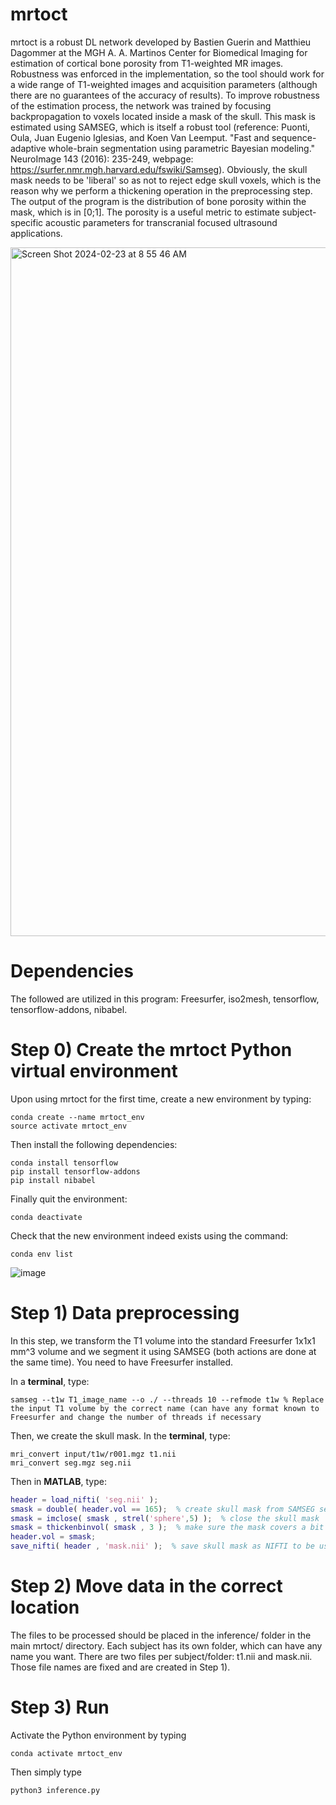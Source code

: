 # mrtoct
mrtoct is a robust DL network developed by Bastien Guerin and Matthieu Dagommer at the MGH A. A. Martinos Center for Biomedical Imaging for estimation of cortical bone porosity from T1-weighted MR images. Robustness was enforced in the implementation, so the tool should work for a wide range of T1-weighted images and acquisition parameters (although there are no guarantees of the accuracy of results). To improve robustness of the estimation process, the network was trained by focusing backpropagation to voxels located inside a mask of the skull. This mask is estimated using SAMSEG, which is itself a robust tool (reference: Puonti, Oula, Juan Eugenio Iglesias, and Koen Van Leemput. "Fast and sequence-adaptive whole-brain segmentation using parametric Bayesian modeling." NeuroImage 143 (2016): 235-249, webpage: https://surfer.nmr.mgh.harvard.edu/fswiki/Samseg). Obviously, the skull mask needs to be 'liberal' so as not to reject edge skull voxels, which is the reason why we perform a thickening operation in the preprocessing step. The output of the program is the distribution of bone porosity within the mask, which is in [0;1]. The porosity is a useful metric to estimate subject-specific acoustic parameters for transcranial focused ultrasound applications.

<img width="1102" alt="Screen Shot 2024-02-23 at 8 55 46 AM" src="https://github.com/parkerkotlarz/mrtoct/assets/157265957/c1617f21-0048-4c21-86db-e86d2fa41b13">



# Dependencies
The followed are utilized in this program: Freesurfer, iso2mesh, tensorflow, tensorflow-addons, nibabel.

# Step 0) Create the mrtoct Python virtual environment
Upon using mrtoct for the first time, create a new environment by typing:
```
conda create --name mrtoct_env
source activate mrtoct_env
```

Then install the following dependencies:
```
conda install tensorflow
pip install tensorflow-addons
pip install nibabel
```

Finally quit the environment:
```
conda deactivate
```

Check that the new environment indeed exists using the command:
```
conda env list
```
![image](https://github.com/parkerkotlarz/mrtoct/assets/157265957/1af89de8-6f1e-4521-aac8-c14c67e77f36)

# Step 1) Data preprocessing

In this step, we transform the T1 volume into the standard Freesurfer 1x1x1 mm^3 volume and we segment it using SAMSEG (both actions are done at the same time). You need to have Freesurfer installed. 

In a **terminal**, type:
```
samseg --t1w T1_image_name --o ./ --threads 10 --refmode t1w % Replace the input T1 volume by the correct name (can have any format known to Freesurfer and change the number of threads if necessary
```

Then, we create the skull mask. In the **terminal**, type:
```
mri_convert input/t1w/r001.mgz t1.nii
mri_convert seg.mgz seg.nii
```

Then in **MATLAB**, type:
``` MATLAB
header = load_nifti( 'seg.nii' );
smask = double( header.vol == 165);  % create skull mask from SAMSEG segmentation output
smask = imclose( smask , strel('sphere',5) );  % close the skull mask
smask = thickenbinvol( smask , 3 );  % make sure the mask covers a bit more than the actual skull (liberal mask), this step requires the iso2mesh open-source Matlab package
header.vol = smask;
save_nifti( header , 'mask.nii' );  % save skull mask as NIFTI to be used as input to mrtoct
```

# Step 2) Move data in the correct location 
The files to be processed should be placed in the inference/ folder in the main mrtoct/ directory. Each subject has its own folder, which can have any name you want. There are two files per subject/folder: t1.nii and mask.nii. Those file names are fixed and are created in Step 1).

# Step 3) Run
Activate the Python environment by typing 
```
conda activate mrtoct_env
```

Then simply type 
```
python3 inference.py
```


















